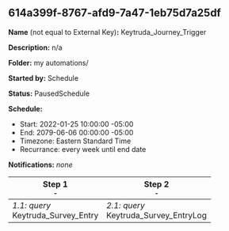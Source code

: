 ## 614a399f-8767-afd9-7a47-1eb75d7a25df

**Name** (not equal to External Key)**:** Keytruda_Journey_Trigger

**Description:** n/a

**Folder:** my automations/

**Started by:** Schedule

**Status:** PausedSchedule

**Schedule:**

* Start: 2022-01-25 10:00:00 -05:00
* End: 2079-06-06 00:00:00 -05:00
* Timezone: Eastern Standard Time
* Recurrance: every week until end date

**Notifications:** _none_


| Step 1<br>_<small>-</small>_ | Step 2<br>_<small>-</small>_ |
| --- | --- |
| _1.1: query_<br>Keytruda_Survey_Entry | _2.1: query_<br>Keytruda_Survey_EntryLog |
